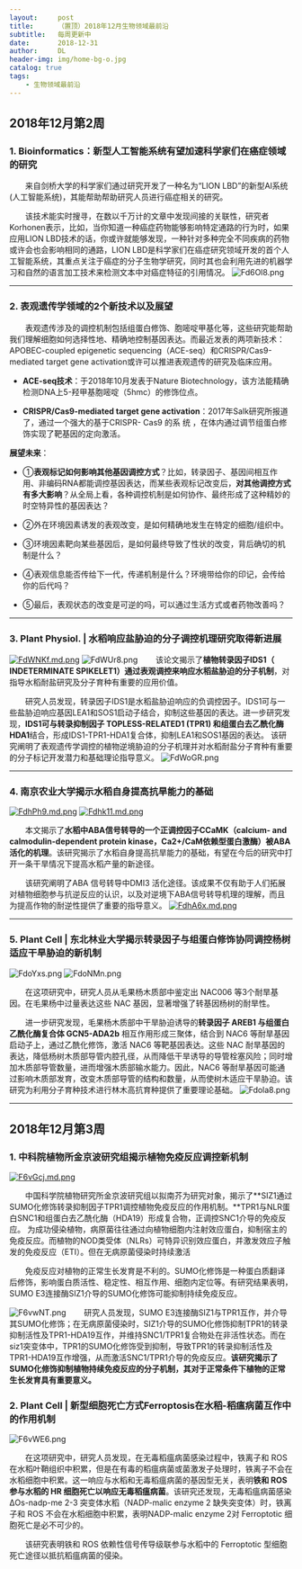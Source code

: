 ```yaml
---
layout:     post
title:      （置顶）2018年12月生物领域最前沿
subtitle:   每周更新中
date:       2018-12-31
author:     DL
header-img: img/home-bg-o.jpg
catalog: true
tags:
    - 生物领域最前沿
---
```


## 2018年12月第2周
### 1. Bioinformatics：新型人工智能系统有望加速科学家们在癌症领域的研究

&emsp;&emsp;来自剑桥大学的科学家们通过研究开发了一种名为“LION LBD”的新型AI系统(人工智能系统)，其能帮助帮助研究人员进行癌症相关的研究。

&emsp;&emsp;该技术能实时搜寻，在数以千万计的文章中发现间接的关联性，研究者Korhonen表示，比如，当你知道一种癌症药物能够影响特定通路的行为时，如果应用LION LBD技术的话，你或许就能够发现，一种针对多种完全不同疾病的药物或许会也会影响相同的通路，LION LBD是科学家们在癌症研究领域开发的首个人工智能系统，其重点关注于癌症的分子生物学研究，同时其也会利用先进的机器学习和自然的语言加工技术来检测文本中对癌症特征的引用情况。
![Fd6Ol8.png](https://s1.ax1x.com/2018/12/16/Fd6Ol8.png)

---

### 2. 表观遗传学领域的2个新技术以及展望

&emsp;&emsp;表观遗传涉及的调控机制包括组蛋白修饰、胞嘧啶甲基化等，这些研究能帮助我们理解细胞如何选择性地、精确地控制基因表达。而最近发表的两项新技术：APOBEC-coupled epigenetic sequencing（ACE-seq）和CRISPR/Cas9-mediated target gene activation或许可以推进表观遗传的研究及临床应用。

- **ACE-seq技术**：于2018年10月发表于Nature Biotechnology，该方法能精确检测DNA上5-羟甲基胞嘧啶（5hmc）的修饰位点。

- **CRISPR/Cas9-mediated target gene activation**：2017年Salk研究所报道了，通过一个强大的基于CRISPR- Cas9 的系 统   ，在体内通过调节组蛋白修饰实现了靶基因的定向激活。

**展望未来**：

- ①**表观标记如何影响其他基因调控方式**？比如，转录因子、基因间相互作用、非编码RNA都能调控基因表达，而某些表观标记改变后，**对其他调控方式有多大影响**？从全局上看，各种调控机制是如何协作、最终形成了这种精妙的时空特异性的基因表达？

- ②外在环境因素诱发的表观改变，是如何精确地发生在特定的细胞/组织中。

- ③环境因素靶向某些基因后，是如何最终导致了性状的改变，背后确切的机制是什么？

- ④表观信息能否传给下一代，传递机制是什么？环境带给你的印记，会传给你的后代吗？

- ⑤最后，表观状态的改变是可逆的吗，可以通过生活方式或者药物改善吗？

---

### 3. Plant Physiol. | 水稻响应盐胁迫的分子调控机理研究取得新进展
[![FdWNKf.md.png](https://s1.ax1x.com/2018/12/16/FdWNKf.md.png)](https://imgchr.com/i/FdWNKf)
![FdWUr8.png](https://s1.ax1x.com/2018/12/16/FdWUr8.png)
&emsp;&emsp;该论文揭示了**植物转录因子IDS1（ INDETERMINATE SPIKELET1）通过表观调控来响应水稻盐胁迫的分子机制**，对指导水稻耐盐研究及分子育种有重要的应用价值。

&emsp;&emsp;研究人员发现，转录因子IDS1是水稻盐胁迫响应的负调控因子。IDS1可与一些盐胁迫响应基因LEA1和SOS1启动子结合，抑制这些基因的表达。进一步研究发现，**IDS1可与转录抑制因子 TOPLESS-RELATED1 (TPR1) 和组蛋白去乙酰化酶 HDA1**结合，形成IDS1-TPR1-HDA1复合体，抑制LEA1和SOS1基因的表达。 该研究阐明了表观遗传学调控的植物逆境胁迫的分子机理并对水稻耐盐分子育种有重要的分子标记开发潜力和基础理论指导意义。
![FdWoGR.png](https://s1.ax1x.com/2018/12/16/FdWoGR.png)

---

### 4. 南京农业大学揭示水稻自身提高抗旱能力的基础
[![FdhPh9.md.png](https://s1.ax1x.com/2018/12/16/FdhPh9.md.png)](https://imgchr.com/i/FdhPh9)
[![Fdhk11.md.png](https://s1.ax1x.com/2018/12/16/Fdhk11.md.png)](https://imgchr.com/i/Fdhk11)

&emsp;&emsp;本文揭示了**水稻中ABA信号转导的一个正调控因子CCaMK（calcium- and calmodulin-dependent protein kinase，Ca2+/CaM依赖型蛋白激酶）被ABA活化的机理**。该研究揭示了水稻自身提高抗旱能力的基础，有望在今后的研究中打开一条干旱情况下提高水稻产量的新途径。

&emsp;&emsp;该研究阐明了ABA 信号转导中DMI3 活化途径。该成果不仅有助于人们拓展对植物细胞参与抗逆反应的认识，以及对逆境下ABA信号转导机理的理解，而且为提高作物的耐逆性提供了重要的指导意义。
[![FdhA6x.md.png](https://s1.ax1x.com/2018/12/16/FdhA6x.md.png)](https://imgchr.com/i/FdhA6x)

---

### 5. Plant Cell | 东北林业大学揭示转录因子与组蛋白修饰协同调控杨树适应干旱胁迫的新机制
![FdoYxs.png](https://s1.ax1x.com/2018/12/16/FdoYxs.png)
![FdoNMn.png](https://s1.ax1x.com/2018/12/16/FdoNMn.png)


&emsp;&emsp;在这项研究中，研究人员从毛果杨木质部中鉴定出 NAC006 等3个耐旱基因。在毛果杨中过量表达这些 NAC 基因，显著增强了转基因杨树的耐旱性。

&emsp;&emsp;进一步研究发现，毛果杨木质部中干旱胁迫诱导的**转录因子 AREB1 与组蛋白乙酰化酶复合体 GCN5-ADA2b** 相互作用形成三聚体，结合到 NAC6 等耐旱基因启动子上，通过乙酰化修饰，激活 NAC6 等靶基因表达。这些 NAC 耐旱基因的表达，降低杨树木质部导管内腔孔径，从而降低干旱诱导的导管栓塞风险；同时增加木质部导管数量，进而增强木质部输水能力。因此，NAC6 等耐旱基因可能通过影响木质部发育，改变木质部导管的结构和数量，从而使树木适应干旱胁迫。该研究为利用分子育种技术进行林木高抗育种提供了重要理论基础。
![Fdola8.png](https://s1.ax1x.com/2018/12/16/Fdola8.png)

---

## 2018年12月第3周

### 1. 中科院植物所金京波研究组揭示植物免疫反应调控新机制
[![F6vGcj.md.png](https://s1.ax1x.com/2018/12/24/F6vGcj.md.png)](https://imgchr.com/i/F6vGcj)

&emsp;&emsp;中国科学院植物研究所金京波研究组以拟南芥为研究对象，揭示了**SIZ1通过SUMO化修饰转录抑制因子TPR1调控植物免疫反应的作用机制。**TPR1与NLR蛋白SNC1和组蛋白去乙酰化酶（HDA19）形成复合物，正调控SNC1介导的免疫反应。
为成功侵染植物，病原菌往往通过向植物细胞内注射效应蛋白，抑制宿主的免疫反应。而植物的NOD类受体（NLRs）可特异识别效应蛋白，并激发效应子触发的免疫反应（ETI）。但在无病原菌侵染时持续激活

&emsp;&emsp;免疫反应对植物的正常生长发育是不利的。SUMO化修饰是一种蛋白质翻译后修饰，影响蛋白质活性、稳定性、相互作用、细胞内定位等。有研究结果表明，SUMO E3连接酶SIZ1介导的SUMO化修饰可能抑制持续免疫反应。

![F6vwNT.png](https://s1.ax1x.com/2018/12/24/F6vwNT.png)
&emsp;&emsp;研究人员发现，SUMO E3连接酶SIZ1与TPR1互作，并介导其SUMO化修饰；在无病原菌侵染时，SIZ1介导的SUMO化修饰抑制TPR1的转录抑制活性及TPR1-HDA19互作，并维持SNC1/TPR1复合物处在非活性状态。而在siz1突变体中，TPR1的SUMO化修饰受到抑制，导致TPR1的转录抑制活性及TPR1-HDA19互作增强，从而激活SNC1/TPR1介导的免疫反应。**该研究揭示了SUMO化修饰抑制植物持续免疫反应的分子机制，其对于正常条件下植物的正常生长发育具有重要意义。**

### 2. Plant Cell | 新型细胞死亡方式Ferroptosis在水稻-稻瘟病菌互作中的作用机制
![F6vWE6.png](https://s1.ax1x.com/2018/12/24/F6vWE6.png)

&emsp;&emsp;在这项研究中，研究人员发现，在无毒稻瘟病菌感染过程中，铁离子和 ROS 在水稻叶鞘组织中积累，但是在有毒的稻瘟病菌或菌激发子处理时，铁离子不会在水稻细胞中积累。这一响应与水稻和无毒稻瘟病菌的基因型无关，表明**铁和 ROS 参与水稻的 HR 细胞死亡以响应无毒稻瘟病菌**。该研究还发现，无毒稻瘟病菌感染ΔOs-nadp-me 2-3 突变体水稻（NADP-malic enzyme 2 缺失突变体）时，铁离子和 ROS 不会在水稻细胞中积累，表明NADP-malic enzyme 2对 Ferroptotic 细胞死亡是必不可少的。

&emsp;&emsp;该研究表明铁和 ROS 依赖性信号传导级联参与水稻中的 Ferroptotic 型细胞死亡途径以抵抗稻瘟病菌的侵染。
